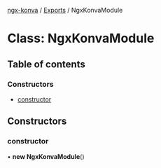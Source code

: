 [ngx-konva](../README.md) / [Exports](../modules.md) / NgxKonvaModule

# Class: NgxKonvaModule

## Table of contents

### Constructors

- [constructor](NgxKonvaModule.md#constructor)

## Constructors

### constructor

• **new NgxKonvaModule**()

